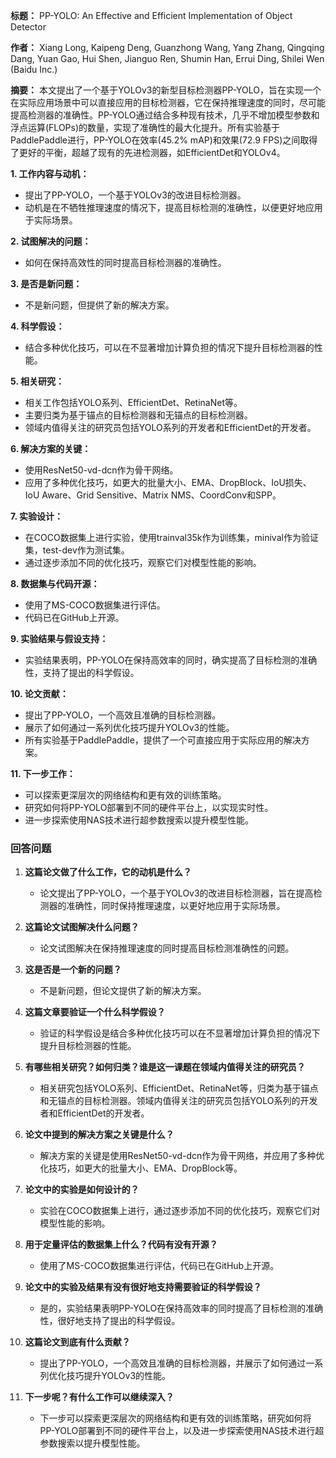 **标题：** PP-YOLO: An Effective and Efficient Implementation of Object Detector

**作者：** Xiang Long, Kaipeng Deng, Guanzhong Wang, Yang Zhang, Qingqing Dang, Yuan Gao, Hui Shen, Jianguo Ren, Shumin Han, Errui Ding, Shilei Wen (Baidu Inc.)

**摘要：** 本文提出了一个基于YOLOv3的新型目标检测器PP-YOLO，旨在实现一个在实际应用场景中可以直接应用的目标检测器，它在保持推理速度的同时，尽可能提高检测器的准确性。PP-YOLO通过结合多种现有技术，几乎不增加模型参数和浮点运算(FLOPs)的数量，实现了准确性的最大化提升。所有实验基于PaddlePaddle进行，PP-YOLO在效率(45.2% mAP)和效果(72.9 FPS)之间取得了更好的平衡，超越了现有的先进检测器，如EfficientDet和YOLOv4。

**1. 工作内容与动机：**

- 提出了PP-YOLO，一个基于YOLOv3的改进目标检测器。
- 动机是在不牺牲推理速度的情况下，提高目标检测的准确性，以便更好地应用于实际场景。

**2. 试图解决的问题：**

- 如何在保持高效性的同时提高目标检测器的准确性。

**3. 是否是新问题：**

- 不是新问题，但提供了新的解决方案。

**4. 科学假设：**

- 结合多种优化技巧，可以在不显著增加计算负担的情况下提升目标检测器的性能。

**5. 相关研究：**

- 相关工作包括YOLO系列、EfficientDet、RetinaNet等。
- 主要归类为基于锚点的目标检测器和无锚点的目标检测器。
- 领域内值得关注的研究员包括YOLO系列的开发者和EfficientDet的开发者。

**6. 解决方案的关键：**

- 使用ResNet50-vd-dcn作为骨干网络。
- 应用了多种优化技巧，如更大的批量大小、EMA、DropBlock、IoU损失、IoU Aware、Grid Sensitive、Matrix NMS、CoordConv和SPP。

**7. 实验设计：**

- 在COCO数据集上进行实验，使用trainval35k作为训练集，minival作为验证集，test-dev作为测试集。
- 通过逐步添加不同的优化技巧，观察它们对模型性能的影响。

**8. 数据集与代码开源：**

- 使用了MS-COCO数据集进行评估。
- 代码已在GitHub上开源。

**9. 实验结果与假设支持：**

- 实验结果表明，PP-YOLO在保持高效率的同时，确实提高了目标检测的准确性，支持了提出的科学假设。

**10. 论文贡献：**

- 提出了PP-YOLO，一个高效且准确的目标检测器。
- 展示了如何通过一系列优化技巧提升YOLOv3的性能。
- 所有实验基于PaddlePaddle，提供了一个可直接应用于实际应用的解决方案。

**11. 下一步工作：**

- 可以探索更深层次的网络结构和更有效的训练策略。
- 研究如何将PP-YOLO部署到不同的硬件平台上，以实现实时性。
- 进一步探索使用NAS技术进行超参数搜索以提升模型性能。

### 回答问题

1. **这篇论文做了什么工作，它的动机是什么？**
    
    - 论文提出了PP-YOLO，一个基于YOLOv3的改进目标检测器，旨在提高检测器的准确性，同时保持推理速度，以更好地应用于实际场景。
2. **这篇论文试图解决什么问题？**
    
    - 论文试图解决在保持推理速度的同时提高目标检测准确性的问题。
3. **这是否是一个新的问题？**
    
    - 不是新问题，但论文提供了新的解决方案。
4. **这篇文章要验证一个什么科学假设？**
    
    - 验证的科学假设是结合多种优化技巧可以在不显著增加计算负担的情况下提升目标检测器的性能。
5. **有哪些相关研究？如何归类？谁是这一课题在领域内值得关注的研究员？**
    
    - 相关研究包括YOLO系列、EfficientDet、RetinaNet等，归类为基于锚点和无锚点的目标检测器。领域内值得关注的研究员包括YOLO系列的开发者和EfficientDet的开发者。
6. **论文中提到的解决方案之关键是什么？**
    
    - 解决方案的关键是使用ResNet50-vd-dcn作为骨干网络，并应用了多种优化技巧，如更大的批量大小、EMA、DropBlock等。
7. **论文中的实验是如何设计的？**
    
    - 实验在COCO数据集上进行，通过逐步添加不同的优化技巧，观察它们对模型性能的影响。
8. **用于定量评估的数据集上什么？代码有没有开源？**
    
    - 使用了MS-COCO数据集进行评估，代码已在GitHub上开源。
9. **论文中的实验及结果有没有很好地支持需要验证的科学假设？**
    
    - 是的，实验结果表明PP-YOLO在保持高效率的同时提高了目标检测的准确性，很好地支持了提出的科学假设。
10. **这篇论文到底有什么贡献？**
    
    - 提出了PP-YOLO，一个高效且准确的目标检测器，并展示了如何通过一系列优化技巧提升YOLOv3的性能。
11. **下一步呢？有什么工作可以继续深入？**
    
    - 下一步可以探索更深层次的网络结构和更有效的训练策略，研究如何将PP-YOLO部署到不同的硬件平台上，以及进一步探索使用NAS技术进行超参数搜索以提升模型性能。
